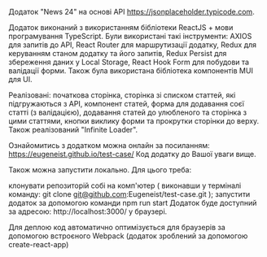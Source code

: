 Додаток "News 24" на основі API https://jsonplaceholder.typicode.com.

Додаток виконаний з використанням бібліотеки ReactJS + мови програмування TypeScript. Були використані такі інструменти: AXIOS для запитів до API, React Router для маршрутизації додатку, Redux для керуванням станом додатку та його запитів, Redux Persist для збереження даних у Local Storage, React Hook Form для побудови та валідації форми. Також була використана бібліотека компонентів MUI для UI.

Реалізовані: початкова сторінка, сторінка зі списком статтей, які підгружаються з API, компонент статей, форма для додавання соєї статті (з валідацією), додавання статей до улюбленого та сторінка з цими статтями, кнопки виклику форми та прокрутки сторінки до верху. Також реалізований "Infinite Loader".

Ознайомитись з додатком можна онлайн за посиланням: https://eugeneist.github.io/test-case/
Код додатку до Вашої уваги вище.

Також можна запустити локально. Для цього треба:

клонувати репозиторій собі на комп'ютер ( виконавши у терміналі команду: git clone git@github.com:Eugeneist/test-case.git );
запустити додаток за допомогою команди npm run start
Додаток буде доступний за адресою: http://localhost:3000/ у браузері.

Для деплою код автоматично оптимізується для браузерів за допомогою встроєного Webpack (додаток зроблений за допомогою create-react-app)

